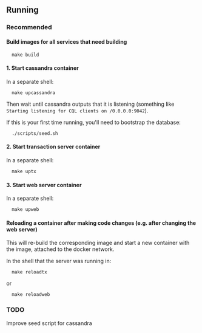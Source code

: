 ## Running

### Recommended
#### Build images for all services that need building
```
  make build
```

#### 1. Start cassandra container
In a separate shell:
```
  make upcassandra
```
Then wait until cassandra outputs that it is listening (something like `Starting listening for CQL clients on /0.0.0.0:9042`).

If this is your first time running, you'll need to bootstrap the database:
```
  ./scripts/seed.sh
```
#### 2. Start transaction server container
In a separate shell:
```
  make uptx
```
#### 3. Start web server container
In a separate shell:
```
  make upweb
```

#### Reloading a container after making code changes (e.g. after changing the web server)
This will re-build the corresponding image and start a new container with the image, attached to the docker network.

In the shell that the server was running in:
```
  make reloadtx
```
or
```
  make reloadweb
```

### TODO
Improve seed script for cassandra
